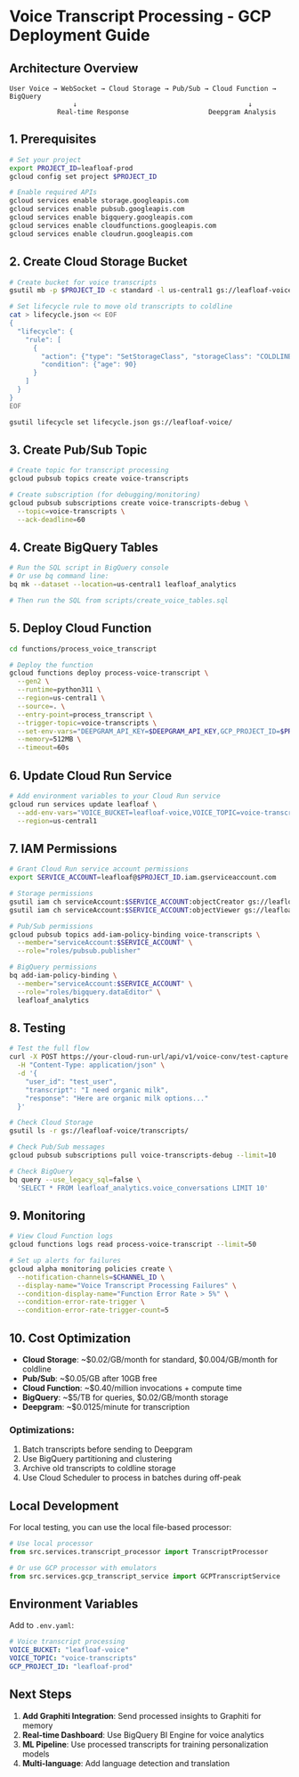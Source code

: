 # Voice Transcript Processing - GCP Deployment Guide

## Architecture Overview

```
User Voice → WebSocket → Cloud Storage → Pub/Sub → Cloud Function → BigQuery
                ↓                                           ↓
            Real-time Response                    Deepgram Analysis
```

## 1. Prerequisites

```bash
# Set your project
export PROJECT_ID=leafloaf-prod
gcloud config set project $PROJECT_ID

# Enable required APIs
gcloud services enable storage.googleapis.com
gcloud services enable pubsub.googleapis.com
gcloud services enable bigquery.googleapis.com
gcloud services enable cloudfunctions.googleapis.com
gcloud services enable cloudrun.googleapis.com
```

## 2. Create Cloud Storage Bucket

```bash
# Create bucket for voice transcripts
gsutil mb -p $PROJECT_ID -c standard -l us-central1 gs://leafloaf-voice/

# Set lifecycle rule to move old transcripts to coldline
cat > lifecycle.json << EOF
{
  "lifecycle": {
    "rule": [
      {
        "action": {"type": "SetStorageClass", "storageClass": "COLDLINE"},
        "condition": {"age": 90}
      }
    ]
  }
}
EOF

gsutil lifecycle set lifecycle.json gs://leafloaf-voice/
```

## 3. Create Pub/Sub Topic

```bash
# Create topic for transcript processing
gcloud pubsub topics create voice-transcripts

# Create subscription (for debugging/monitoring)
gcloud pubsub subscriptions create voice-transcripts-debug \
  --topic=voice-transcripts \
  --ack-deadline=60
```

## 4. Create BigQuery Tables

```bash
# Run the SQL script in BigQuery console
# Or use bq command line:
bq mk --dataset --location=us-central1 leafloaf_analytics

# Then run the SQL from scripts/create_voice_tables.sql
```

## 5. Deploy Cloud Function

```bash
cd functions/process_voice_transcript

# Deploy the function
gcloud functions deploy process-voice-transcript \
  --gen2 \
  --runtime=python311 \
  --region=us-central1 \
  --source=. \
  --entry-point=process_transcript \
  --trigger-topic=voice-transcripts \
  --set-env-vars="DEEPGRAM_API_KEY=$DEEPGRAM_API_KEY,GCP_PROJECT_ID=$PROJECT_ID" \
  --memory=512MB \
  --timeout=60s
```

## 6. Update Cloud Run Service

```bash
# Add environment variables to your Cloud Run service
gcloud run services update leafloaf \
  --add-env-vars="VOICE_BUCKET=leafloaf-voice,VOICE_TOPIC=voice-transcripts,GCP_PROJECT_ID=$PROJECT_ID" \
  --region=us-central1
```

## 7. IAM Permissions

```bash
# Grant Cloud Run service account permissions
export SERVICE_ACCOUNT=leafloaf@$PROJECT_ID.iam.gserviceaccount.com

# Storage permissions
gsutil iam ch serviceAccount:$SERVICE_ACCOUNT:objectCreator gs://leafloaf-voice
gsutil iam ch serviceAccount:$SERVICE_ACCOUNT:objectViewer gs://leafloaf-voice

# Pub/Sub permissions
gcloud pubsub topics add-iam-policy-binding voice-transcripts \
  --member="serviceAccount:$SERVICE_ACCOUNT" \
  --role="roles/pubsub.publisher"

# BigQuery permissions
bq add-iam-policy-binding \
  --member="serviceAccount:$SERVICE_ACCOUNT" \
  --role="roles/bigquery.dataEditor" \
  leafloaf_analytics
```

## 8. Testing

```bash
# Test the full flow
curl -X POST https://your-cloud-run-url/api/v1/voice-conv/test-capture \
  -H "Content-Type: application/json" \
  -d '{
    "user_id": "test_user",
    "transcript": "I need organic milk",
    "response": "Here are organic milk options..."
  }'

# Check Cloud Storage
gsutil ls -r gs://leafloaf-voice/transcripts/

# Check Pub/Sub messages
gcloud pubsub subscriptions pull voice-transcripts-debug --limit=10

# Check BigQuery
bq query --use_legacy_sql=false \
  'SELECT * FROM leafloaf_analytics.voice_conversations LIMIT 10'
```

## 9. Monitoring

```bash
# View Cloud Function logs
gcloud functions logs read process-voice-transcript --limit=50

# Set up alerts for failures
gcloud alpha monitoring policies create \
  --notification-channels=$CHANNEL_ID \
  --display-name="Voice Transcript Processing Failures" \
  --condition-display-name="Function Error Rate > 5%" \
  --condition-error-rate-trigger \
  --condition-error-rate-trigger-count=5
```

## 10. Cost Optimization

- **Cloud Storage**: ~$0.02/GB/month for standard, $0.004/GB/month for coldline
- **Pub/Sub**: ~$0.05/GB after 10GB free
- **Cloud Function**: ~$0.40/million invocations + compute time
- **BigQuery**: ~$5/TB for queries, $0.02/GB/month storage
- **Deepgram**: ~$0.0125/minute for transcription

### Optimizations:
1. Batch transcripts before sending to Deepgram
2. Use BigQuery partitioning and clustering
3. Archive old transcripts to coldline storage
4. Use Cloud Scheduler to process in batches during off-peak

## Local Development

For local testing, you can use the local file-based processor:

```python
# Use local processor
from src.services.transcript_processor import TranscriptProcessor

# Or use GCP processor with emulators
from src.services.gcp_transcript_service import GCPTranscriptService
```

## Environment Variables

Add to `.env.yaml`:

```yaml
# Voice transcript processing
VOICE_BUCKET: "leafloaf-voice"
VOICE_TOPIC: "voice-transcripts"
GCP_PROJECT_ID: "leafloaf-prod"
```

## Next Steps

1. **Add Graphiti Integration**: Send processed insights to Graphiti for memory
2. **Real-time Dashboard**: Use BigQuery BI Engine for voice analytics
3. **ML Pipeline**: Use processed transcripts for training personalization models
4. **Multi-language**: Add language detection and translation